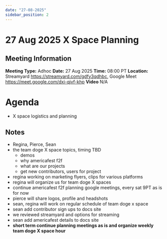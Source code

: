 ```yaml
---
date: "27-08-2025"
sidebar_position: 2
---
```


# 27 Aug 2025 X Space Planning

## Meeting Information

**Meeting Type:** Adhoc
**Date:**  27 Aug 2025
**Time:** 08:00 PT
**Location:** Streamyard https://streamyard.com/gdfy3qdhbc, Google Meet https://meet.google.com/dxi-qjvf-khp
**Video** N/A

# Agenda

- X space logistics and planning

## Notes

- Regina, Pierce, Sean
- the team doge X space topics, timing TBD
	- demos 
	- why americafest f2f 
	- what are our projects 
	- get new contributors, users for project
- regina working on marketing flyers, clips for various platforms
- regina will organize us for team doge X spaces
- continue americafest f2f planning google meetings, every sat 9PT as is for now
- pierce will share logos, profile and headshots
- sean, regina will work on regular schedule of team doge x space
- sean add contributor sign ups to docs site
- we reviewed streamyard and options for streaming
- sean add americafest details to docs site
- **short term continue planning meetings as is and organize weekly team doge X space hour**